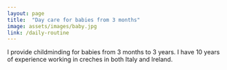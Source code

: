 ```yaml
---
layout: page
title:  "Day care for babies from 3 months"
image: assets/images/baby.jpg
link: /daily-routine
---
```

I provide childminding for babies from 3 months to 3 years. I have 10 years of experience working in creches in both Italy and Ireland.
